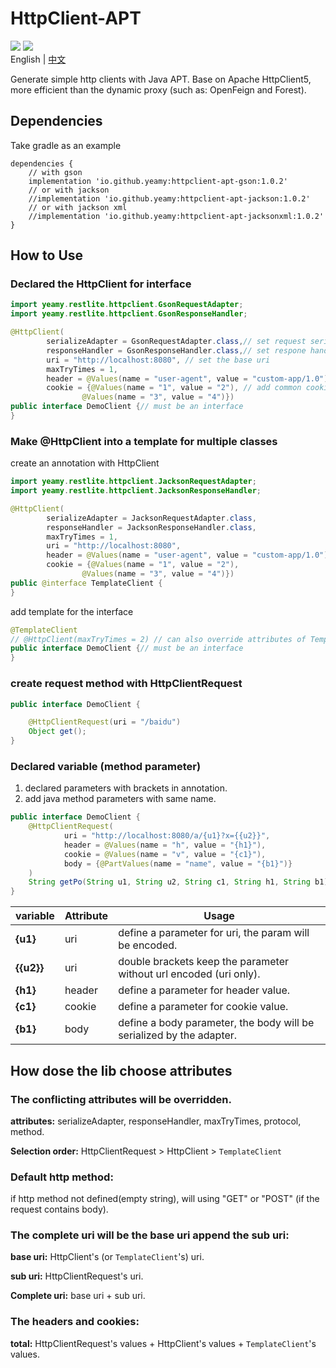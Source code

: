 # HttpClient-APT
[![](https://img.shields.io/badge/platform-Java1.8+-red)](https://developer.android.com/reference/android/database/sqlite/SQLiteDatabase) [![](https://img.shields.io/github/license/Yeamy/httpclient-apt)](https://github.com/Yeamy/httpclient-apt/blob/master/LICENSE)  
English | [中文](README-CN.md)

Generate simple http clients with Java APT. Base on Apache HttpClient5, more efficient than the dynamic proxy (such as: OpenFeign and Forest).

## Dependencies
Take gradle as an example
```
dependencies {
    // with gson
    implementation 'io.github.yeamy:httpclient-apt-gson:1.0.2'
    // or with jackson
    //implementation 'io.github.yeamy:httpclient-apt-jackson:1.0.2'
    // or with jackson xml
    //implementation 'io.github.yeamy:httpclient-apt-jacksonxml:1.0.2'
}
```
## How to Use

### Declared the HttpClient for interface

```java
import yeamy.restlite.httpclient.GsonRequestAdapter;
import yeamy.restlite.httpclient.GsonResponseHandler;

@HttpClient(
        serializeAdapter = GsonRequestAdapter.class,// set request serialize adapter
        responseHandler = GsonResponseHandler.class,// set respone handler
        uri = "http://localhost:8080", // set the base uri
        maxTryTimes = 1,
        header = @Values(name = "user-agent", value = "custom-app/1.0"), // add common header
        cookie = {@Values(name = "1", value = "2"), // add common cookie
                @Values(name = "3", value = "4")})
public interface DemoClient {// must be an interface
}
```

### Make @HttpClient into a template for multiple classes

create an annotation with HttpClient

```java
import yeamy.restlite.httpclient.JacksonRequestAdapter;
import yeamy.restlite.httpclient.JacksonResponseHandler;

@HttpClient(
        serializeAdapter = JacksonRequestAdapter.class,
        responseHandler = JacksonResponseHandler.class,
        maxTryTimes = 1,
        uri = "http://localhost:8080",
        header = @Values(name = "user-agent", value = "custom-app/1.0"),
        cookie = {@Values(name = "1", value = "2"),
                @Values(name = "3", value = "4")})
public @interface TemplateClient {
}
```

add template for the interface

```java
@TemplateClient
// @HttpClient(maxTryTimes = 2) // can also override attributes of TemplateClient
public interface DemoClient {// must be an interface
}
```

### create request method with HttpClientRequest

```java
public interface DemoClient {

    @HttpClientRequest(uri = "/baidu")
    Object get();
}
```

### Declared variable (method parameter)

1. declared parameters with brackets in annotation.
2. add java method parameters with same name.

```java
public interface DemoClient {
    @HttpClientRequest(
            uri = "http://localhost:8080/a/{u1}?x={{u2}}",
            header = @Values(name = "h", value = "{h1}"),
            cookie = @Values(name = "v", value = "{c1}"),
            body = {@PartValues(name = "name", value = "{b1}")}
    )
    String getPo(String u1, String u2, String c1, String h1, String b1);
}
```

| variable   | Attribute | Usage                                                                |
|------------|-----------|----------------------------------------------------------------------|
| **{u1}**   | uri       | define a parameter for uri, the param will be encoded.               |
| **{{u2}}** | uri       | double brackets keep the parameter without url encoded (uri only).   |
| **{h1}**   | header    | define a parameter for header value.                                 |
| **{c1}**   | cookie    | define a parameter for cookie value.                                 |
| **{b1}**   | body      | define a body parameter, the body will be serialized by the adapter. |

## How dose the lib choose attributes

### The conflicting attributes will be overridden.

**attributes:** serializeAdapter, responseHandler, maxTryTimes, protocol, method.

**Selection order:** HttpClientRequest > HttpClient > `TemplateClient`

### Default http method:

if http method not defined(empty string), will using "GET" or "POST" (if the request contains body).

### The complete uri will be the base uri append the sub uri:

**base uri:** HttpClient's (or `TemplateClient`'s) uri.

**sub uri:** HttpClientRequest's uri.

**Complete uri:** base uri + sub uri.

### The headers and cookies:

**total:**  HttpClientRequest's values + HttpClient's values + `TemplateClient`'s values.
